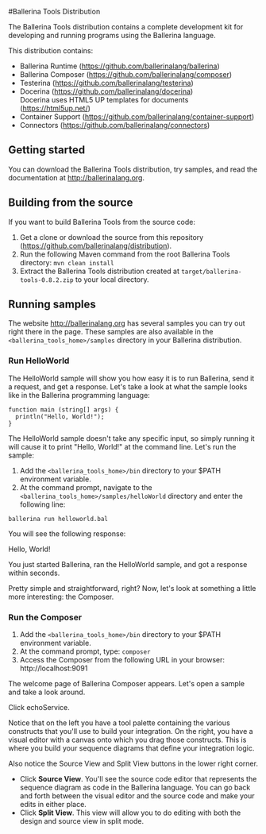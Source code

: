 #Ballerina Tools Distribution

The Ballerina Tools distribution contains a complete development kit for developing and running programs using the Ballerina language.

This distribution contains:
- Ballerina Runtime
    (https://github.com/ballerinalang/ballerina)
- Ballerina Composer
    (https://github.com/ballerinalang/composer)
- Testerina
    (https://github.com/ballerinalang/testerina)
- Docerina
    (https://github.com/ballerinalang/docerina)  
    Docerina uses HTML5 UP templates for documents
    (https://html5up.net/)
- Container Support
    (https://github.com/ballerinalang/container-support)
- Connectors
    (https://github.com/ballerinalang/connectors)

## Getting started

You can download the Ballerina Tools distribution, try samples, and read the documentation at http://ballerinalang.org.

## Building from the source

If you want to build Ballerina Tools from the source code:

1. Get a clone or download the source from this repository (https://github.com/ballerinalang/distribution).
1. Run the following Maven command from the root Ballerina Tools directory: `mvn clean install`
1. Extract the Ballerina Tools distribution created at `target/ballerina-tools-0.8.2.zip` to your local directory.

## Running samples

The website http://ballerinalang.org has several samples you can try out right there in the page.
These samples are also available in the `<ballerina_tools_home>/samples` directory in your Ballerina distribution.

### Run HelloWorld

The HelloWorld sample will show you how easy it is to run Ballerina, send it a request, and get a response. Let's take a look at what the sample looks like in the Ballerina programming language:

```
function main (string[] args) {
  println("Hello, World!");
}
```

The HelloWorld sample doesn't take any specific input, so simply running it will cause it to print "Hello, World!" at the command line. Let's run the sample:
 
1. Add the `<ballerina_tools_home>/bin` directory to your $PATH environment variable. 
1. At the command prompt, navigate to the `<ballerina_tools_home>/samples/helloWorld` directory and enter the following line:

``
ballerina run helloworld.bal
``

You will see the following response:

Hello, World!

You just started Ballerina, ran the HelloWorld sample, and got a response within seconds. 

Pretty simple and straightforward, right? Now, let's look at something a little more interesting: the Composer.

### Run the Composer

1. Add the `<ballerina_tools_home>/bin` directory to your $PATH environment variable.
2. At the command prompt, type: `composer`
3. Access the Composer from the following URL in your browser: http://localhost:9091

The welcome page of Ballerina Composer appears. Let's open a sample and take a look around.

Click echoService.

Notice that on the left you have a tool palette containing the various constructs that you'll use to build your
integration. On the right, you have a visual editor with a canvas onto which you drag those constructs.
This is where you build your sequence diagrams that define your integration logic.

Also notice the Source View and Split View buttons in the lower right corner.

* Click **Source View**. You'll see the source code editor that represents the sequence diagram as code in the Ballerina language. You can go back and forth between the visual editor and the source code and make your edits in either place.
* Click **Split View**. This view will allow you to do editing with both the design and source view in split mode.
